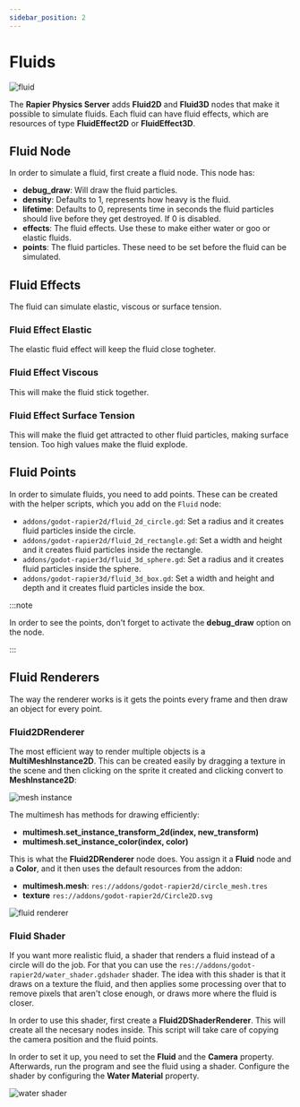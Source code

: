 ```yaml
---
sidebar_position: 2
---
```


# Fluids


![fluid](/img/fluids/Fluid2D.png)

The **Rapier Physics Server** adds **Fluid2D** and **Fluid3D** nodes that make it possible to simulate fluids. Each fluid can have fluid effects, which are resources of type **FluidEffect2D** or **FluidEffect3D**.

## Fluid Node

In order to simulate a fluid, first create a fluid node. This node has:
- **debug_draw**: Will draw the fluid particles.
- **density**: Defaults to 1, represents how heavy is the fluid.
- **lifetime**: Defaults to 0, represents time in seconds the fluid particles should live before they get destroyed. If 0 is disabled.
- **effects**: The fluid effects. Use these to make either water or goo or elastic fluids.
- **points**: The fluid particles. These need to be set before the fluid can be simulated.

## Fluid Effects

The fluid can simulate elastic, viscous or surface tension.

### Fluid Effect Elastic

The elastic fluid effect will keep the fluid close togheter.

### Fluid Effect Viscous

This will make the fluid stick together.

### Fluid Effect Surface Tension

This will make the fluid get attracted to other fluid particles, making surface tension. Too high values make the fluid explode.

## Fluid Points

In order to simulate fluids, you need to add points. These can be created with the helper scripts, which you add on the `Fluid` node:
- `addons/godot-rapier2d/fluid_2d_circle.gd`: Set a radius and it creates fluid particles inside the circle.
- `addons/godot-rapier2d/fluid_2d_rectangle.gd`: Set a width and height and it creates fluid particles inside the rectangle.
- `addons/godot-rapier3d/fluid_3d_sphere.gd`: Set a radius and it creates fluid particles inside the sphere.
- `addons/godot-rapier3d/fluid_3d_box.gd`: Set a width and height and depth and it creates fluid particles inside the box.


:::note

In order to see the points, don't forget to activate the **debug_draw** option on the node.

:::

## Fluid Renderers

The way the renderer works is it gets the points every frame and then draw an object for every point.

### Fluid2DRenderer

The most efficient way to render multiple objects is a **MultiMeshInstance2D**. This can be created easily by dragging a texture in the scene and then clicking on the sprite it created and clicking convert to **MeshInstance2D**:

![mesh instance](/img/fluids/mesh_instance.png)

The multimesh has methods for drawing efficiently:
- **multimesh.set_instance_transform_2d(index, new_transform)**
- **multimesh.set_instance_color(index, color)**

This is what the **Fluid2DRenderer** node does. You assign it a **Fluid** node and a **Color**, and it then uses the default resources from the addon:
- **multimesh.mesh**: `res://addons/godot-rapier2d/circle_mesh.tres`
- **texture** `res://addons/godot-rapier2d/Circle2D.svg`

![fluid renderer](/img/fluids/fluid_renderer.png)

### Fluid Shader

If you want more realistic fluid, a shader that renders a fluid instead of a circle will do the job. For that you can use the `res://addons/godot-rapier2d/water_shader.gdshader` shader. The idea with this shader is that it draws on a texture the fluid, and then applies some processing over that to remove pixels that aren't close enough, or draws more where the fluid is closer.

In order to use this shader, first create a **Fluid2DShaderRenderer**. This will create all the necesary nodes inside. This script will take care of copying the camera position and the fluid points.

In order to set it up, you need to set the **Fluid** and the **Camera** property. Afterwards, run the program and see the fluid using a shader. Configure the shader by configuring the **Water Material** property.

![water shader](/img/fluids/water_shader.png)